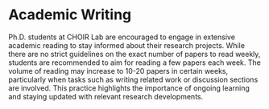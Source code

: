 # Academic Writing

Ph.D. students at CHOIR Lab are encouraged to engage in extensive academic reading to stay informed about their research projects. While there are no strict guidelines on the exact number of papers to read weekly, students are recommended to aim for reading a few papers each week. The volume of reading may increase to 10-20 papers in certain weeks, particularly when tasks such as writing related work or discussion sections are involved. This practice highlights the importance of ongoing learning and staying updated with relevant research developments.